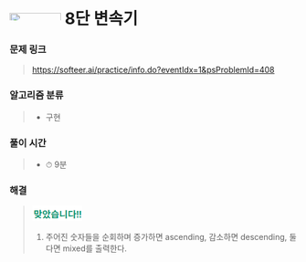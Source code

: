# <img src="https://softeer.ai/images/common/logo.png" width=90 height=20> 8단 변속기

### 문제 링크
> https://softeer.ai/practice/info.do?eventIdx=1&psProblemId=408

### 알고리즘 분류
>- 구현

### 풀이 시간
>- ⏱ 9분

### 해결
> ![good](../../../Img/good.png)
>1. 주어진 숫자들을 순회하며 증가하면 ascending, 감소하면 descending, 둘 다면 mixed를 출력한다.
